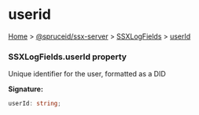 # userid

[Home](https://github.com/spruceid/ssx/blob/main/documentation/reference/ssx-server/index.md) > [@spruceid/ssx-server](../) > [SSXLogFields](./) > [userId](ssx-server.ssxlogfields.userid.md)

### SSXLogFields.userId property

Unique identifier for the user, formatted as a DID

**Signature:**

```typescript
userId: string;
```
